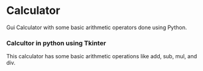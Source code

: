 # Calculator
Gui Calculator with some basic arithmetic operators done using Python.
### Calcultor in python using Tkinter
This calculator has some basic arithmetic operations like add, sub, mul, and div.
